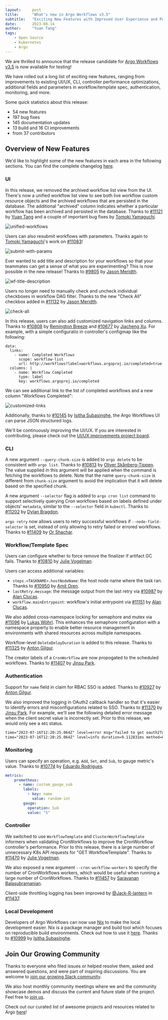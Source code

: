 ```yaml
---
layout:     post
title:      "What's new in Argo Workflows v3.5"
subtitle:   "Exciting New Features with Improved User Experience and Performance"
date:       2023-08-14
author:     "Yuan Tang"
tags:
    - Open Source
    - Kubernetes
    - Argo
---
```



We are thrilled to announce that the release candidate for [Argo Workflows v3.5](https://github.com/argoproj/argo-workflows/releases/tag/v3.5.0-rc1) is now available for testing!


We have rolled out a long list of exciting new features, ranging from improvements to existing UI/UX, CLI, controller performance optimizations, additional fields and parameters in workflow/template spec, authentication, monitoring, and more. 

Some quick statistics about this release:

* 54 new features
* 197 bug fixes
* 145 documentation updates
* 13 build and 16 CI improvements
* from 37 contributors

## Overview of New Features

We'd like to highlight some of the new features in each area in the following sections. You can find the complete changelog [here](https://github.com/argoproj/argo-workflows/blob/master/CHANGELOG.md).

### UI

In this release, we removed the archived workflow list view from the UI. There's now a unified workflow list view to see both live workflow custom resource objects and the archived workflows that are persisted in the database. The additional "archived" column indicates whether a particular workflow has been archived and persisted in the database. Thanks to [#11121](https://github.com/argoproj/argo-workflows/pull/11121) by [Yuan Tang](https://github.com/terrytangyuan) and a couple of important bug fixes by [Tomoki Yamaguchi](https://github.com/toyamagu-2021).

![unified-workflows](../../../../../img/inblog/argo-workflows-v3.5/unified-workflows.png)


Users can also resubmit workflows with parameters. Thanks again to [Tomoki Yamaguchi](https://github.com/toyamagu-2021)'s work on [#11083](https://github.com/argoproj/argo-workflows/pull/11083)!

![submit-with-params](../../../../../img/inblog/argo-workflows-v3.5/submit-with-params.png)


Ever wanted to add title and description for your workflows so that your teammates can get a sense of what you are experimenting? This is now possible in the new release! Thanks to [#9805](https://github.com/argoproj/argo-workflows/pull/9805) by [Jason Meridth](https://github.com/jmeridth).

![wf-title-description](../../../../../img/inblog/argo-workflows-v3.5/wf-title-description.png)

Users no longer need to manually check and uncheck individual checkboxes in workflow DAG filter. Thanks to the new "Check All" checkbox added in [#11132](https://github.com/argoproj/argo-workflows/pull/11132) by [Jason Meridth](https://github.com/jmeridth).

![check-all](../../../../../img/inblog/argo-workflows-v3.5/check-all.png)


In this release, users can also add customized navigation links and columns. Thanks to [#10808](https://github.com/argoproj/argo-workflows/pull/10808) by [Remington Breeze](https://github.com/rbreeze) and [#10677](https://github.com/argoproj/argo-workflows/pull/10677) by [Jiacheng Xu](https://github.com/jiachengxu). For example, with a simple configuratio in controller's configmap like the following:

```
data: 
  links:
    - name: Completed Workflows
      scope: workflow-list
      url: http://workflows?label=workflows.argoproj.io/completed=true
  columns: |
    - name: Workflow Completed
      type: label
      key: workflows.argoproj.io/completed
```

We can see additional link to the list of completed workflows and a new column "Workflows Completed":

![customized-links](../../../../../img/inblog/argo-workflows-v3.5/customized-links.png)

Additionally, thanks to [#10145](https://github.com/argoproj/argo-workflows/pull/10145) by [Isitha Subasinghe](https://github.com/isubasinghe), the Argo Workflows UI can parse JSON structured logs.

We'll be continuously improving the UI/UX. If you are interested in contributing, please check out the [UI/UX improvements project board](https://github.com/orgs/argoproj/projects/29).

### CLI

A new argument `--query-chunk-size` is added to `argo delete` to be consistent with `argo list`. Thanks to [#10813](https://github.com/argoproj/argo-workflows/pull/10813) by [Oliver Skånberg-Tippen](https://github.com/oskanberg). The value supplied in this argument will be applied when the command is fetching the workflows to delete. Note that the name `query-chunk-size` is different from `chunk-size` argument to avoid the implication that it will delete based on the specified chunk.

A new argument `--selector` flag is added to `argo cron list` command to support selectively querying Cron workflows based on labels defined under objects' `metadata`, similar to the `--selector` field in `kubectl`. Thanks to [#11202](https://github.com/argoproj/argo-workflows/pull/11202) by [Dylan Bragdon](https://github.com/dbragdon1).

`argo retry` now allows users to retry successful workflows if `--node-field-selector` is set, instead of only allowing to retry failed  or errored workflows. Thanks to [#11409](https://github.com/argoproj/argo-workflows/pull/11409) by [Or Shachar](https://github.com/or-shachar).


### Workflow/Template Spec

Users can configure whether to force remove the finalizer if artifact GC fails. Thanks to [#10810](https://github.com/argoproj/argo-workflows/pull/10810) by [Julie Vogelman](https://github.com/juliev0).

Users can access additional variables:

* `steps.<TASKNAME>.hostNodeName`: the host node name where the task ran. Thanks to [#10950](https://github.com/argoproj/argo-workflows/pull/10950) by [Amit Oren](https://github.com/amit-o).
* `lastRetry.message`: the message output from the last retry via [#10987](https://github.com/argoproj/argo-workflows/pull/10987) by [Alan Clucas](https://github.com/Joibel).
* `workflow.mainEntrypoint`: workflow's initial entrypoint via [#11151](https://github.com/argoproj/argo-workflows/pull/11151) by [Alan Clucas](https://github.com/Joibel).

We also added cross-namespace locking for semaphore and mutex via [#11096](https://github.com/argoproj/argo-workflows/pull/11096) by [Lukas Wöhrl](https://github.com/woehrl01). This enhances the semaphore configuration with a namespace property to enable better resource management in environments with shared resources across multiple namespaces.

Workflow-level `DeleteDelayDuration` is added to this release. Thanks to [#11325](https://github.com/argoproj/argo-workflows/pull/11325) by [Anton Gilgur](https://github.com/agilgur5).

The creator labels of a `CronWorkflow` are now propogated to the scheduled workflows. Thanks to [#11407](https://github.com/argoproj/argo-workflows/pull/11407) by [Jinsu Park](https://github.com/umi0410).


### Authentication

Support for `name` field in claim for RBAC SSO is added. Thanks to [#10927](https://github.com/argoproj/argo-workflows/pull/10927) by [Anton Gilgur](https://github.com/agilgur5).

We also improved the logging in OAuth2 callback handler so that it's easier to identify errors and misconfigurations related to SSO. Thanks to [#11370](https://github.com/argoproj/argo-workflows/pull/11370) by [Jinsu Park](https://github.com/umi0410). For example, we'll see the following detailed error message when the client secret value is incorrectly set. Prior to this release, we would only see a `401` status.

```txt
time="2023-07-16T12:20:25.064Z" level=error msg="failed to get oauth2Token by using code from the oauth2 server" error="oauth2: \"unauthorized_client\" \"Invalid client secret\""
time="2023-07-16T12:20:25.064Z" level=info duration=9.112831ms method=GET path=/oauth2/callback size=0 status=401
```


### Monitoring

Users can specify an operation, e.g. `Add`, `Set`, and `Sub`, to gauge metric's value. Thanks to [#10774](https://github.com/argoproj/argo-workflows/pull/10774) by [Eduardo Rodrigues](https://github.com/eduardodbr).
```yaml
metrics:
    prometheus:
      - name: custom_gauge_sub
        labels:
          - key: name
            value: random-int
        gauge:
          operation: Sub
          value: "5"
```

### Controller

We switched to use `WorkflowTemplate` and `ClusterWorkflowTemplate` informers when validating CronWorkflows to improve the CronWorkflow controller's performance. Prior to this release, there is a large number of unnecessary K8s API requests for "GET WorkflowTemplate". Thanks to [#11470](https://github.com/argoproj/argo-workflows/pull/11470) by [Julie Vogelman](https://github.com/juliev0).

We also exposed a new argument `--cron-workflow-workers` to specify the number of CronWorkflows workers, which would be useful when running a large number of CronWorkflows. Thanks to [#11457](https://github.com/argoproj/argo-workflows/pull/11457) by [Saravanan Balasubramanian](https://github.com/sarabala1979).

Client-side throttling logging has been improved by [@Jack-R-lantern](https://github.com/Jack-R-lantern) in [#11437](https://github.com/argoproj/argo-workflows/pull/11437).

### Local Development

Developers of Argo Workflows can now use [Nix](https://nixos.org/) to make the local development easier. Nix is a package manager and build tool which focuses on reproducible build environments. Check out how to use it [here](https://github.com/argoproj/argo-workflows/blob/master/docs/running-nix.md). Thanks to [#10999](https://github.com/argoproj/argo-workflows/pull/10999) by [Isitha Subasinghe](https://github.com/isubasinghe).


## Join Our Growing Community

Thanks to everyone who filed issues or helped resolve them, asked and answered questions, and were part of inspiring discussions. You are welcome to [join our growing Slack community](https://argoproj.github.io/community/join-slack/). 

We also host monthly community meetings where we and the community showcase demos and discuss the current and future state of the project. Feel free to [join us](https://github.com/argoproj/argo-workflows#community-meetings).

Check out our curated list of awesome projects and resources related to Argo [here](https://github.com/akuity/awesome-argo)!

